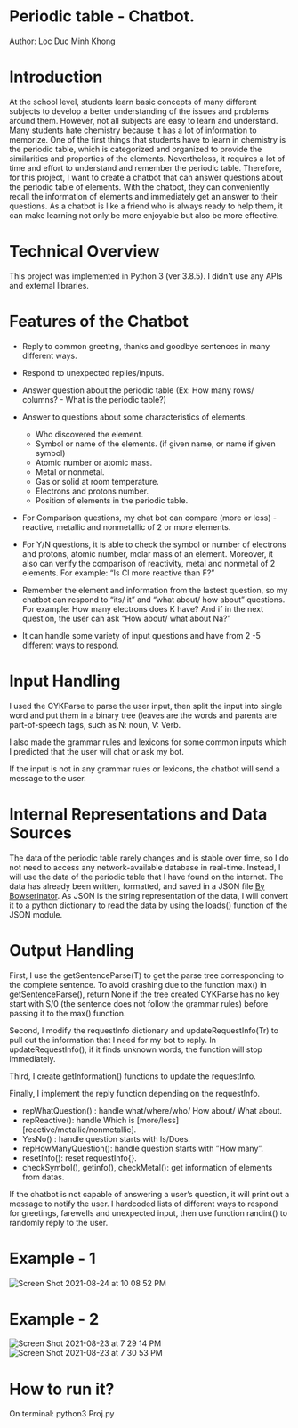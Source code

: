 # Periodic table - Chatbot.
Author: Loc Duc Minh Khong

# Introduction
At the school level, students learn basic concepts of many different subjects to develop a better understanding of the issues and problems around them. However, not all subjects are easy to learn and understand. Many students hate chemistry because it has a lot of information to memorize. One of the first things that students have to learn in chemistry is the periodic table, which is categorized and organized to provide the similarities and properties of the elements. Nevertheless, it requires a lot of time and effort to understand and remember the periodic table. Therefore, for this project, I want to create a chatbot that can answer questions about the periodic table of elements. With the chatbot, they can conveniently recall the information of elements and immediately get an answer to their questions. As a chatbot is like a friend who is always ready to help them, it can make learning not only be more enjoyable but also be more effective.

# Technical Overview
This project was implemented in Python 3 (ver 3.8.5). I didn't use any APIs and external libraries.
  
# Features of the Chatbot
  * Reply to common greeting, thanks and goodbye sentences in many different ways.
  
  * Respond to unexpected replies/inputs.
  
  * Answer question about the periodic table (Ex: How many rows/ columns? - What is the periodic table?)
  
  * Answer to questions about some characteristics of elements.
       * Who discovered the element.
       * Symbol or name of the elements. (if given name, or name if given symbol)
       * Atomic number or atomic mass.
       * Metal or nonmetal.
       * Gas or solid at room temperature.
       * Electrons and protons number.
       * Position of elements in the periodic table.
     
  * For Comparison questions, my chat bot can compare (more or less) - reactive, metallic and nonmetallic of 2 or more elements.
  
  * For Y/N questions, it is able to check the symbol or number of electrons and protons, atomic number, molar mass of an element. Moreover, it also can verify the comparison of reactivity, metal and nonmetal of 2 elements. For example: “Is Cl more reactive than F?”
  
  * Remember the element and information from the lastest question, so my chatbot can respond to “its/ it” and “what about/ how about” questions. For example: How many electrons does K have? And if in the next question, the user can ask “How about/ what about Na?” 

  * It can handle some variety of input questions and have from 2 -5 different ways to respond.

# Input Handling
I used the CYKParse to parse the user input, then split the input into single word and put them in a binary tree (leaves are the words and parents are part-of-speech tags, such as N: noun, V: Verb. 

I also made the grammar rules and lexicons for some common inputs which I predicted that the user will chat or ask my bot.

If the input is not in any grammar rules or lexicons, the chatbot will send a message to the user.
  
# Internal Representations and Data Sources
The data of the periodic table rarely changes and is stable over time, so I do not need to access any network-available database in real-time. Instead, I will use the data of the periodic table that I have found on the internet. The data has already been written, formatted, and saved in a JSON file [By Bowserinator](https://github.com/Bowserinator/Periodic-Table-JSON). As JSON is the string representation of the data, I will convert it to a python dictionary to read the data by using the loads() function of the JSON module.

# Output Handling
First, I use the getSentenceParse(T) to get the parse tree corresponding to the complete sentence. To avoid crashing due to the function max() in getSentenceParse(), return None if the tree created CYKParse has no key start with S/0 (the sentence does not follow the grammar rules) before passing it to the max() function.
  
Second, I modify the requestInfo dictionary and updateRequestInfo(Tr) to pull out the information that I need for my bot to reply. In updateRequestInfo(), if it finds unknown words, the function will stop immediately.
  
Third, I create getInformation() functions to update the requestInfo.
  
Finally, I implement the reply function depending on the requestInfo.
* repWhatQuestion() : handle what/where/who/ How about/ What about.
* repReactive(): handle Which is [more/less] [reactive/metallic/nonmetallic].
* YesNo() : handle question starts with Is/Does.
* repHowManyQuestion(): handle question starts with ”How many”.
* resetInfo(): reset requestInfo{}.
* checkSymbol(), getinfo(), checkMetal(): get information of elements from datas.

If the chatbot is not capable of answering a user’s question, it will print out a message to notify the user. I hardcoded lists of different ways to respond for greetings, farewells and unexpected input, then use function randint() to randomly reply to the user.

# Example - 1
  ![Screen Shot 2021-08-24 at 10 08 52 PM](https://user-images.githubusercontent.com/48174888/130730115-f2c624df-8c40-4b57-84f3-e7f9e6aa36f1.png)  
    
# Example - 2
 ![Screen Shot 2021-08-23 at 7 29 14 PM](https://user-images.githubusercontent.com/48174888/130546349-75ba46cf-fb63-4194-9d20-7960eb14ebb3.png)
 ![Screen Shot 2021-08-23 at 7 30 53 PM](https://user-images.githubusercontent.com/48174888/130546459-86978cc0-7ec9-47bf-af91-62a4e64c5727.png)

# How to run it?
  On terminal: python3 Proj.py
